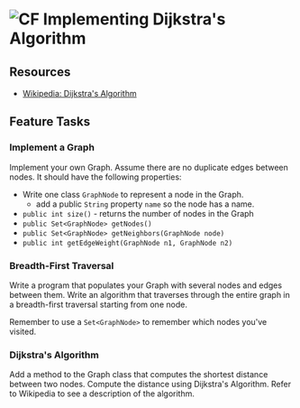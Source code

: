 # ![CF](http://i.imgur.com/7v5ASc8.png) Implementing Dijkstra's Algorithm

## Resources
* [Wikipedia: Dijkstra's Algorithm](https://en.wikipedia.org/wiki/Dijkstra%27s_algorithm#Algorithm)

## Feature Tasks
### Implement a Graph
Implement your own Graph. Assume there are no duplicate edges between nodes. It should have the following properties:

* Write one class `GraphNode` to represent a node in the Graph.
  * add a public `String` property `name` so the node has a name.
* `public int size()` - returns the number of nodes in the Graph
* `public Set<GraphNode> getNodes()`
* `public Set<GraphNode> getNeighbors(GraphNode node)`
* `public int getEdgeWeight(GraphNode n1, GraphNode n2)`

### Breadth-First Traversal
Write a program that populates your Graph with several nodes and edges between
them. Write an algorithm that traverses through the entire graph in
a breadth-first traversal starting from one node.

Remember to use a `Set<GraphNode>` to remember which nodes you've visited.

### Dijkstra's Algorithm
Add a method to the Graph class that computes the shortest distance between 
two nodes. Compute the distance using Dijkstra's Algorithm. Refer to Wikipedia
to see a description of the algorithm.

